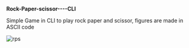 **Rock-Paper-scissor----CLI**


Simple Game in CLI to play rock paper and scissor, figures are made in ASCII code

![rps](https://user-images.githubusercontent.com/18588201/208336291-bfa30be0-eb93-4d0a-bd44-42dd9274ef6a.jpg)
